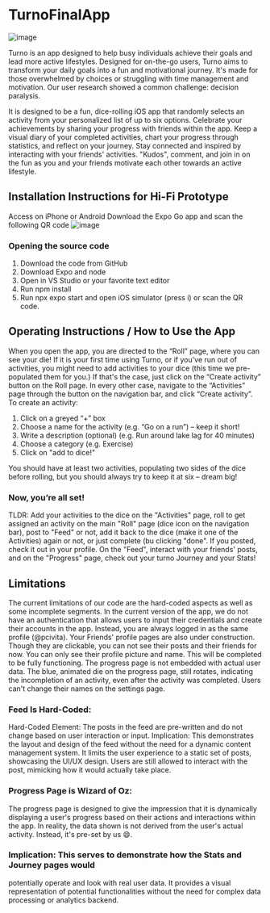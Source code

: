 # TurnoFinalApp
![image](https://github.com/pcivita/TurnoFinalApp/assets/106632611/d86923c1-7a8c-4896-8a86-7f9647aa6975)

Turno is an app designed to help busy individuals achieve their goals and lead more
active lifestyles. Designed for on-the-go users, Turno aims to transform your daily goals
into a fun and motivational journey. It's made for those overwhelmed by choices or
struggling with time management and motivation. Our user research showed a
common challenge: decision paralysis.

It is designed to be a fun, dice-rolling iOS app that randomly selects an
activity from your personalized list of up to six options. Celebrate your achievements by
sharing your progress with friends within the app. Keep a visual diary of your completed
activities, chart your progress through statistics, and reflect on your journey. Stay
connected and inspired by interacting with your friends' activities. "Kudos", comment, 
and join in on the fun as you and your friends motivate each other towards an active
lifestyle.

## Installation Instructions for Hi-Fi Prototype
Access on iPhone or Android
Download the Expo Go app and scan the following QR code
![image](https://github.com/pcivita/TurnoFinalApp/assets/106632611/04fc619c-e466-4637-b6be-f9082bf0d9bb)

### Opening the source code
1. Download the code from GitHub
2. Download Expo and node
3. Open in VS Studio or your favorite text editor
4. Run npm install
5. Run npx expo start and open iOS simulator (press i) or scan the QR code.


## Operating Instructions / How to Use the App
When you open the app, you are directed to the “Roll” page, where you can see your die!
If it is your first time using Turno, or if you've run out of activities, you might need to add
activities to your dice (this time we pre-populated them for you.) If that's the case, just
click on the “Create activity” button on the Roll page. In every other case, navigate to the
“Activities” page through the button on the navigation bar, and click “Create activity”.
To create an activity:
1. Click on a greyed “+” box
2. Choose a name for the activity (e.g. “Go on a run”) – keep it short!
3. Write a description (optional) (e.g. Run around lake lag for 40 minutes)
4. Choose a category (e.g. Exercise)
5. Click on "add to dice!"

You should have at least two activities, populating two sides of the dice before rolling,
but you should always try to keep it at six – dream big!

### Now, you’re all set! 
TLDR: Add your activities to the dice on the "Activities" page, roll to get assigned an
activity on the main "Roll" page (dice icon on the navigation bar), post to "Feed" or not,
add it back to the dice (make it one of the Activities) again or not, or just complete (bu
clicking "done". If you posted, check it out in your profile. On the "Feed", interact with your
friends' posts, and on the "Progress" page, check out your turno Journey and your Stats!

## Limitations
The current limitations of our code are the hard-coded aspects as well as some
incomplete segments.
In the current version of the app, we do not have an authentication that allows users
to input their credentials and create their accounts in the app. Instead, you are
always logged in as the same profile (@pcivita).
Your Friends' profile pages are also under construction. Though they are clickable,
you can not see their posts and their friends for now. You can only see their profile
picture and name. This will be completed to be fully functioning.
The progress page is not embedded with actual user data.
The blue, animated die on the progress page, still rotates, indicating the
incompletion of an activity, even after the activity was completed.
Users can't change their names on the settings page.

### Feed Is Hard-Coded:
Hard-Coded Element: The posts in the feed are pre-written and do not change
based on user interaction or input.
Implication: This demonstrates the layout and design of the feed without the need
for a dynamic content management system. It limits the user experience to a static
set of posts, showcasing the UI/UX design. Users are still allowed to interact with the
post, mimicking how it would actually take place.

### Progress Page is Wizard of Oz:
The progress page is designed to give the impression that it is dynamically
displaying a user's progress based on their actions and interactions within the app.
In reality, the data shown is not derived from the user's actual activity. Instead, it's
pre-set by us 😄.
### Implication: This serves to demonstrate how the Stats and Journey pages would
potentially operate and look with real user data. It provides a visual representation
of potential functionalities without the need for complex data processing or
analytics backend.
